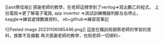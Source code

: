 [[aiot蔡佳喻]]
感謝老師的教學，在老師這裡學到了verilog=>寫出數乙的程式，
上拉電阻=>更了解電子電路,
app inventor =>測試訓練機器判斷左右停止，
kaggle=>練習處理數據資料，
ob+github=>練習寫筆記


![[Pasted image 20231106085446.png]]
這是在職訓局跟蔡老師的學習的資料，族繁不及備載
再次感謝老師的教學，也祝老師一切順利~
